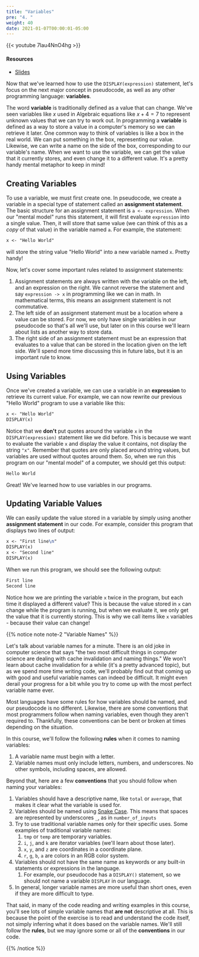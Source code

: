 ```yaml
---
title: "Variables"
pre: "4. "
weight: 40
date: 2021-01-07T00:00:01-05:00
---
```


{{< youtube 7lau4NnO4hg >}}

#### Resources

* <a href="slides" target="_blank">Slides</a>

Now that we've learned how to use the `DISPLAY(expression)` statement, let's focus on the next major concept in pseudocode, as well as any other programming language: **variables**. 

The word **variable** is traditionally defined as a value that can change. We've seen variables like $x$ used in Algebraic equations like $x + 4 = 7$ to represent unknown values that we can try to work out. In programming a **variable** is defined as a way to store a value in a computer's memory so we can retrieve it later. One common way to think of variables is like a box in the real world. We can put something in the box, representing our value. Likewise, we can write a name on the side of the box, corresponding to our variable's name. When we want to use the variable, we can get the value that it currently stores, and even change it to a different value. It's a pretty handy mental metaphor to keep in mind!

## Creating Variables

To use a variable, we must first create one. In pseudocode, we create a variable in a special type of statement called an **assignment statement**. The basic structure for an assignment statement is `a <- expression`. When our "mental model" runs this statement, it will first evaluate `expression` into a single value. Then, it will store that same value (we can think of this as a _copy_ of that value) in the variable named `a`. For example, the statement:

```tex
x <- "Hello World"
```

will store the string value "Hello World" into a new variable named `x`. Pretty handy! 

Now, let's cover some important rules related to assignment statements:

1. Assignment statements are always written with the variable on the left, and an expression on the right. We cannot reverse the statement and say `expression -> x` in programming like we can in math. In mathematical terms, this means an assignment statement is not commutative. 
1. The left side of an assignment statement must be a location where a value can be stored. For now, we only have single variables in our pseudocode so that's all we'll use, but later on in this course we'll learn about lists as another way to store data. 
1. The right side of an assignment statement must be an expression that evaluates to a value that can be stored in the location given on the left side. We'll spend more time discussing this in future labs, but it is an important rule to know. 

## Using Variables

Once we've created a variable, we can use a variable in an **expression** to retrieve its current value. For example, we can now rewrite our previous "Hello World" program to use a variable like this:

```tex
x <- "Hello World"
DISPLAY(x)
```

Notice that we **don't** put quotes around the variable `x` in the `DISPLAY(expression)` statement like we did before. This is because we want to evaluate the variable `x` and display the value it contains, not display the string `"x"`. Remember that quotes are only placed around string values, but variables are used without quotes around them. So, when we run this program on our "mental model" of a computer, we should get this output:

```tex
Hello World
```

Great! We've learned how to use variables in our programs.

## Updating Variable Values

We can easily update the value stored in a variable by simply using another **assignment statement** in our code. For example, consider this program that displays two lines of output:

```tex
x <- "First line\n"
DISPLAY(x)
x <- "Second line"
DISPLAY(x)
```

When we run this program, we should see the following output:

```tex
First line
Second line
```

Notice how we are printing the variable `x` twice in the program, but each time it displayed a different value? This is because the value stored in `x` can change while the program is running, but when we evaluate it, we only get the value that it is currently storing. This is why we call items like `x` variables - because their value can change!

{{% notice note note-2 "Variable Names" %}}

Let's talk about variable names for a minute. There is an old joke in computer science that says "the two most difficult things in computer science are dealing with cache invalidation and naming things." We won't learn about cache invalidation for a while (it's a pretty advanced topic), but as we spend more time writing code, we'll probably find out that coming up with good and useful variable names can indeed be difficult. It might even derail your progress for a bit while you try to come up with the most perfect variable name ever.

Most languages have some rules for how variables should be named, and our pseudocode is no different. Likewise, there are some conventions that most programmers follow when naming variables, even though they aren't required to. Thankfully, these conventions can be bent or broken at times depending on the situation.

In this course, we'll follow the following **rules** when it comes to naming variables:

1. A variable name must begin with a letter.
1. Variable names must only include letters, numbers, and underscores. No other symbols, including spaces, are allowed.

Beyond that, here are a few **conventions** that you should follow when naming your variables:

1. Variables should have a descriptive name, like `total` or `average`, that makes it clear what the variable is used for.
1. Variables should be named using [Snake Case](https://en.wikipedia.org/wiki/Snake_case). This means that spaces are represented by underscores `_`, as in `number_of_inputs`
1. Try to use traditional variable names only for their specific uses. Some examples of traditional variable names:
    1. `tmp` or `temp` are temporary variables.
    1. `i`, `j`, and `k` are iterator variables (we'll learn about those later).
    1. `x`, `y`, and `z` are coordinates in a coordinate plane.
    1. `r`, `g`, `b`, `a` are colors in an RGB color system.
1. Variables should not have the same name as keywords or any built-in statements or expressions in the language.
    1. For example, our pseudocode has a `DISPLAY()` statement, so we should not name a variable `DISPLAY` in our language.
1. In general, longer variable names are more useful than short ones, even if they are more difficult to type.

That said, in many of the code reading and writing examples in this course, you'll see lots of simple variable names that **are not** descriptive at all. This is because the point of the exercise is to read and understand the code itself, not simply inferring what it does based on the variable names. We'll still follow the **rules**, but we may ignore some or all of the **conventions** in our code. 

{{% /notice %}}